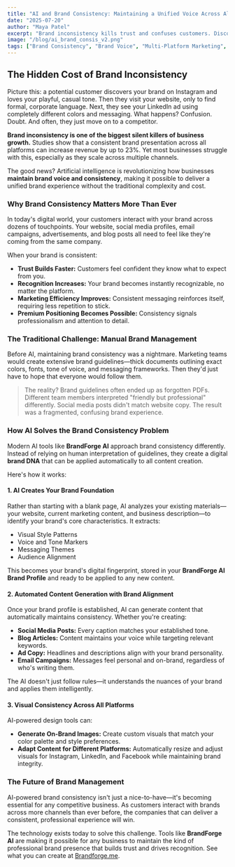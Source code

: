 ```yaml
---
title: "AI and Brand Consistency: Maintaining a Unified Voice Across All Platforms"
date: "2025-07-20"
author: "Maya Patel"
excerpt: "Brand inconsistency kills trust and confuses customers. Discover how AI tools are helping businesses maintain perfect brand alignment across websites, social media, ads, and content—without the manual headache."
image: "/blog/ai_brand_consis_v2.png"
tags: ["Brand Consistency", "Brand Voice", "Multi-Platform Marketing", "Brand Management", "AI Branding"]
---
```


## The Hidden Cost of Brand Inconsistency

Picture this: a potential customer discovers your brand on Instagram and loves your playful, casual tone. Then they visit your website, only to find formal, corporate language. Next, they see your LinkedIn ad using completely different colors and messaging. What happens? Confusion. Doubt. And often, they just move on to a competitor.

**Brand inconsistency is one of the biggest silent killers of business growth.** Studies show that a consistent brand presentation across all platforms can increase revenue by up to 23%. Yet most businesses struggle with this, especially as they scale across multiple channels.

The good news? Artificial intelligence is revolutionizing how businesses **maintain brand voice and consistency**, making it possible to deliver a unified brand experience without the traditional complexity and cost.

### Why Brand Consistency Matters More Than Ever

In today's digital world, your customers interact with your brand across dozens of touchpoints. Your website, social media profiles, email campaigns, advertisements, and blog posts all need to feel like they're coming from the same company.

When your brand is consistent:

-   **Trust Builds Faster:** Customers feel confident they know what to expect from you.
-   **Recognition Increases:** Your brand becomes instantly recognizable, no matter the platform.
-   **Marketing Efficiency Improves:** Consistent messaging reinforces itself, requiring less repetition to stick.
-   **Premium Positioning Becomes Possible:** Consistency signals professionalism and attention to detail.

### The Traditional Challenge: Manual Brand Management

Before AI, maintaining brand consistency was a nightmare. Marketing teams would create extensive brand guidelines—thick documents outlining exact colors, fonts, tone of voice, and messaging frameworks. Then they'd just have to hope that everyone would follow them.

> The reality? Brand guidelines often ended up as forgotten PDFs. Different team members interpreted "friendly but professional" differently. Social media posts didn't match website copy. The result was a fragmented, confusing brand experience.

### How AI Solves the Brand Consistency Problem

Modern AI tools like **BrandForge AI** approach brand consistency differently. Instead of relying on human interpretation of guidelines, they create a digital **brand DNA** that can be applied automatically to all content creation.

Here's how it works:

#### 1. AI Creates Your Brand Foundation

Rather than starting with a blank page, AI analyzes your existing materials—your website, current marketing content, and business description—to identify your brand's core characteristics. It extracts:

-   Visual Style Patterns
-   Voice and Tone Markers
-   Messaging Themes
-   Audience Alignment

This becomes your brand's digital fingerprint, stored in your **BrandForge AI Brand Profile** and ready to be applied to any new content.

#### 2. Automated Content Generation with Brand Alignment

Once your brand profile is established, AI can generate content that automatically maintains consistency. Whether you're creating:

-   **Social Media Posts:** Every caption matches your established tone.
-   **Blog Articles:** Content maintains your voice while targeting relevant keywords.
-   **Ad Copy:** Headlines and descriptions align with your brand personality.
-   **Email Campaigns:** Messages feel personal and on-brand, regardless of who's writing them.

The AI doesn't just follow rules—it understands the nuances of your brand and applies them intelligently.

#### 3. Visual Consistency Across All Platforms
AI-powered design tools can:

- **Generate On-Brand Images:** Create custom visuals that match your color palette and style preferences.
- **Adapt Content for Different Platforms:** Automatically resize and adjust visuals for Instagram, LinkedIn, and Facebook while maintaining brand integrity.

### The Future of Brand Management

AI-powered brand consistency isn't just a nice-to-have—it's becoming essential for any competitive business. As customers interact with brands across more channels than ever before, the companies that can deliver a consistent, professional experience will win.

The technology exists today to solve this challenge. Tools like **BrandForge AI** are making it possible for any business to maintain the kind of professional brand presence that builds trust and drives recognition. See what you can create at [Brandforge.me](/features).